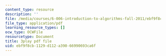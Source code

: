 ```yaml
---
content_type: resource
description: ''
file: /media/courses/6-006-introduction-to-algorithms-fall-2011/ebf9f8cb1129d112a39066990693ca6f_B7hVxCmfPtM.pdf
file_type: application/pdf
learning_resource_types: []
ocw_type: OCWFile
resourcetype: Document
title: 3play pdf file
uid: ebf9f8cb-1129-d112-a390-66990693ca6f
---
```

